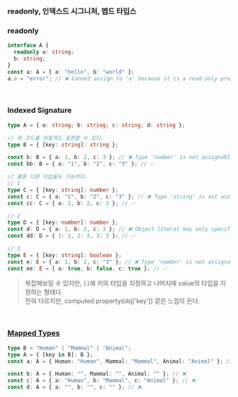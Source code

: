 ### readonly, 인덱스드 시그니처, 맵드 타입스

### readonly

```ts
interface A {
  readonly a: string;
  b: string;
}
const a: A = { a: "hello", b: "world" };
a.a = "error"; // ❌ Cannot assign to 'a' because it is a read-only property.ts(2540)
```

<br />

### Indexed Signature

```ts
type A = { a: string; b: string; c: string; d: string };

// 위 코드를 이렇게도 표현할 수 있다.
type B = { [key: string]: string };

const b: B = { a: 1, b: 2, c: 3 }; // ❌ Type 'number' is not assignable to type 'string'.ts(2322)
const bb: B = { a: "1", b: "2", c: "3" }; // ✅

// 물론 다른 타입들도 가능하다.
// 1
type C = { [key: string]: number };
const c: C = { a: "1", b: "2", c: "3" }; // ❌ Type 'string' is not assignable to type 'number'.ts(2322)
const cc: C = { a: 1, b: 2, c: 3 }; // ✅

// 2
type D = { [key: number]: number };
const d: D = { a: 1, b: 2, c: 3 }; // ❌ Object literal may only specify known properties, and 'a' does not exist in type 'D'. ('a'는 D 타입에 없다.)
const dd: D = { 1: 1, 2: 2, 3: 3 }; // ✅

// 3
type E = { [key: string]: boolean };
const e: E = { a: 1, b: 2, c: "3" }; // ❌ Type 'number' is not assignable to type 'boolean'.ts(2322)
const ee: E = { a: true, b: false, c: true }; // ✅

```
> 복잡해보일 수 있지만, `[]`에 키의 타입을 지정하고 나머지에 value의 타입을 지정하는 형태다.<br />
> 전혀 다르지만, computed property(obj['key']) 같은 느낌이 든다.<br />

<br />

### [Mapped Types](https://www.typescriptlang.org/docs/handbook/2/mapped-types.html)

```ts
type B = "Human" | "Mammal" | "Animal";
type A = { [key in B]: B };
const a: A = { Human: "Human", Mammal: "Mammal", Animal: "Animal" }; // ✅

const b: A = { Human: "", Mammal: "", Animal: "" }; // ❌
const c: A = { a: "Human", b: "Mammal", c: "Animal" }; // ❌
const d: A = { a: "", b: "", c: "" }; // ❌

```
